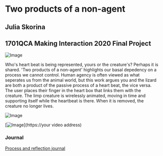 # Two products of a non-agent 
## Julia Skorina ##
## 1701QCA Making Interaction 2020 Final Project ##


![Image](missingimage.png)

Who's heart beat is being represented, yours or the creature's?
Perhaps it is shared. 
'Two products of a non-agent' highlights our basal depedency on a process we cannot control. Human agency is often viewed as what seperates us from the animal world, but this work argues you and the lizard are both a product of the passive process of a heart beat, the vice versa. The user places their finger in the heart box that links them with the creature. The limp creature is wirelessly animated, moving in time and supporting itself while the heartbeat is there. When it is removed, the creature no longer lives. 


![Image](missingimage.png)

<!--- PROJECT VIDEO: Provide a still image from your video and a link to the video below. In that code, replace `missingimage.png` with the still from your video and the URL of the video where indicated. If you link to a password protected video, you must include the password in the document you submit through Learning@Griffith. Failing to have a video that we can access might lead to significant reduction in marks, potentially as much as if the video has not been submitted at all. --->

[![Image](missingimage.png)](https://your video address)

### Journal ###

<!--- The following link will direct to your process and reflection journal, which will be held in the file `journal.md` in the folder called `journal`. This link should not be changed. --->
[Process and reflection journal](/journal/journal.md)
